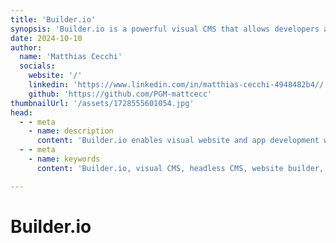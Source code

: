 ```yaml
---
title: 'Builder.io'
synopsis: 'Builder.io is a powerful visual CMS that allows developers and non-developers to create, optimize, and manage high-performance websites and apps.'
date: 2024-10-10
author:
  name: 'Matthias Cecchi'
  socials:
    website: '/'
    linkedin: 'https://www.linkedin.com/in/matthias-cecchi-4948482b4//'
    github: 'https://github.com/PGM-mattcecc'
thumbnailUrl: '/assets/1728555601054.jpg'
head:
  - - meta
    - name: description
      content: 'Builder.io enables visual website and app development with flexible APIs and integrations.'
  - - meta
    - name: keywords
      content: 'Builder.io, visual CMS, headless CMS, website builder, web performance, SEO'

---
```


# Builder.io